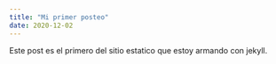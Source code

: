 ```yaml
---
title: "Mi primer posteo"
date: 2020-12-02
---
```

Este post es el primero del sitio estatico que estoy armando con jekyll.
